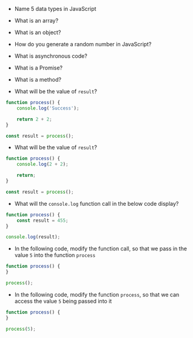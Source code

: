 - Name 5 data types in JavaScript


- What is an array?


- What is an object?


- How do you generate a random number in JavaScript?


- What is asynchronous code?


- What is a Promise?


- What is a method?


- What will be the value of `result`?

```js
function process() {
    console.log('Success');

    return 2 + 2;
}

const result = process();
```


- What will be the value of `result`?

```js
function process() {
    console.log(2 + 2);

    return;
}

const result = process();
```


- What will the `console.log` function call in the below code display?

```js
function process() {
    const result = 455;
}

console.log(result);
```


- In the following code, modify the function call, so that we pass in the value `5` into the function `process`

```js
function process() {
}

process();
```


- In the following code, modify the function `process`, so that we can access the value `5` being passed into it

```js
function process() {
}

process(5);
```
